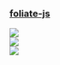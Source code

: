 ### [foliate-js](https://github.com/johnfactotum/foliate-js)

![](https://img.shields.io/github/license/johnfactotum/foliate-js?style=flat-square)<br />
[![](https://img.shields.io/github/last-commit/scillidan/foliate-js/main?label=last%20commit%20(fork)&style=flat-square)](https://github.com/scillidan/foliate-js)<br />
![](https://img.shields.io/badge/Vercel-black?style=flat&logo=Vercel&logoColor=white)